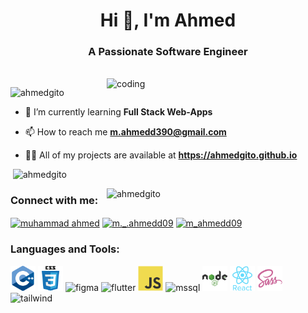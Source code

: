 <h1 align="center">Hi 👋, I'm Ahmed</h1>
<h3 align="center">A Passionate Software Engineer</h3>
<br>

<img align="right" alt="coding" width="350" src="https://www.icegif.com/wp-content/uploads/2023/04/icegif-1272.gif">

<p align="left"> <img src="https://komarev.com/ghpvc/?username=ahmedgito&label=Profile%20views&color=1ca0f2&style=plastic" alt="ahmedgito" /> </p>

- 🌱 I’m currently learning **Full Stack Web-Apps**

- 📫 How to reach me **m.ahmedd390@gmail.com**

- 👨‍💻 All of my projects are available at **https://ahmedgito.github.io**

 <p>&nbsp;<img align="centre" width="350" src="https://github-readme-stats.vercel.app/api?username=ahmedgito&show_icons=true&theme=dark&title_color=fffafa&text_color=4da3ff&locale=en" alt="ahmedgito" /></p>

<p><img align="right" width="350" src="https://github-readme-streak-stats.herokuapp.com/?user=ahmedgito&theme=dark" alt="ahmedgito" /></p>

<h3 align="left">Connect with me:</h3>
<p align="left">
<a href="https://linkedin.com/in/muhammad ahmed" target="blank"><img align="center" src="https://raw.githubusercontent.com/rahuldkjain/github-profile-readme-generator/master/src/images/icons/Social/linked-in-alt.svg" alt="muhammad ahmed" height="30" width="40" /></a>
<a href="https://instagram.com/m._.ahmedd09" target="blank"><img align="center" src="https://raw.githubusercontent.com/rahuldkjain/github-profile-readme-generator/master/src/images/icons/Social/instagram.svg" alt="m._.ahmedd09" height="30" width="40" /></a>
<a href="https://www.leetcode.com/m_ahmedd09" target="blank"><img align="center" src="https://raw.githubusercontent.com/rahuldkjain/github-profile-readme-generator/master/src/images/icons/Social/leet-code.svg" alt="m_ahmedd09" height="30" width="40" /></a>
</p>
<h3 align="left">Languages and Tools:</h3>
<p align="left"><img src="https://raw.githubusercontent.com/devicons/devicon/master/icons/cplusplus/cplusplus-original.svg" alt="cplusplus" width="40" height="40"/> <img src="https://raw.githubusercontent.com/devicons/devicon/master/icons/css3/css3-original-wordmark.svg" alt="css3" width="40" height="40"/>  <img src="https://www.vectorlogo.zone/logos/figma/figma-icon.svg" alt="figma" width="40" height="40"/> <img src="https://www.vectorlogo.zone/logos/flutterio/flutterio-icon.svg" alt="flutter" width="40" height="40"/> <img src="https://raw.githubusercontent.com/devicons/devicon/master/icons/javascript/javascript-original.svg" alt="javascript" width="40" height="40"/>  <img src="https://www.svgrepo.com/show/303229/microsoft-sql-server-logo.svg" alt="mssql" width="40" height="40"/>  <img src="https://raw.githubusercontent.com/devicons/devicon/master/icons/nodejs/nodejs-original-wordmark.svg" alt="nodejs" width="40" height="40"/> <img src="https://raw.githubusercontent.com/devicons/devicon/master/icons/react/react-original-wordmark.svg" alt="react" width="40" height="40"/>  <img src="https://raw.githubusercontent.com/devicons/devicon/master/icons/sass/sass-original.svg" alt="sass" width="40" height="40"/>  <img src="https://www.vectorlogo.zone/logos/tailwindcss/tailwindcss-icon.svg" alt="tailwind" width="40" height="40"/> </p>


